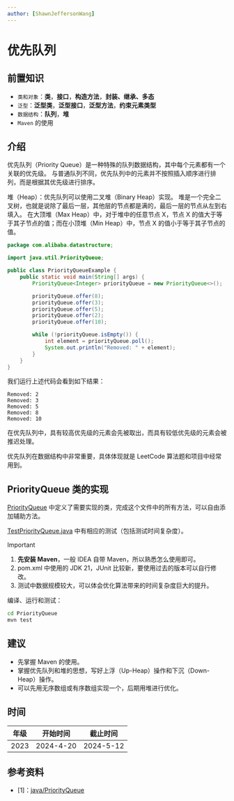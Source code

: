 ```yaml
---
author: [ShawnJeffersonWang]
---
```


# 优先队列

## 前置知识

- `类和对象`：**类**，**接口**，**构造方法**，**封装、继承、多态**
- `泛型`：**泛型类**，**泛型接口**，**泛型方法**，**约束元素类型**
- `数据结构`：**队列**，**堆**
- `Maven` 的使用

## 介绍

优先队列（Priority Queue）是一种特殊的队列数据结构，其中每个元素都有一个关联的优先级。
与普通队列不同，优先队列中的元素并不按照插入顺序进行排列，而是根据其优先级进行排序。

堆（Heap）：优先队列可以使用二叉堆（Binary Heap）实现。
堆是一个完全二叉树，也就是说除了最后一层，其他层的节点都是满的，最后一层的节点从左到右填入。
在大顶堆（Max Heap）中，对于堆中的任意节点 X，节点 X 的值大于等于其子节点的值；而在小顶堆（Min Heap）中，节点 X 的值小于等于其子节点的值。

```java
package com.alibaba.datastructure;

import java.util.PriorityQueue;

public class PriorityQueueExample {
    public static void main(String[] args) {
        PriorityQueue<Integer> priorityQueue = new PriorityQueue<>();

        priorityQueue.offer(8);
        priorityQueue.offer(3);
        priorityQueue.offer(5);
        priorityQueue.offer(2);
        priorityQueue.offer(10);

        while (!priorityQueue.isEmpty()) {
            int element = priorityQueue.poll();
            System.out.println("Removed: " + element);
        }
    }
}
```

我们运行上述代码会看到如下结果：

```plain
Removed: 2
Removed: 3
Removed: 5
Removed: 8
Removed: 10
```

在优先队列中，具有较高优先级的元素会先被取出，而具有较低优先级的元素会被推迟处理。

优先队列在数据结构中非常重要，具体体现就是 LeetCode 算法题和项目中经常用到。

## PriorityQueue 类的实现

[PriorityQueue](https://github.com/xiyou-linuxer/Queue4j/tree/main/PriorityQueue/src/main/java/com/xiyoulinux/priorityqueue/PriorityQueue.java) 中定义了需要实现的类，完成这个文件中的所有方法，可以自由添加辅助方法。

[TestPriorityQueue.java](https://github.com/xiyou-linuxer/Queue4j/tree/main/PriorityQueue/src/test/java/com/xiyoulinux/priorityqueue/TestPriorityQueue.java) 中有相应的测试（包括测试时间复杂度）。

> [!IMPORTANT]
>
> 1. **先安装 Maven**，一般 IDEA 自带 Maven，所以熟悉怎么使用即可。
> 2. pom.xml 中使用的 JDK 21，JUnit 比较新，要使用过去的版本可以自行修改。
> 3. 测试中数据规模较大，可以体会优化算法带来的时间复杂度巨大的提升。

编译、运行和测试：

```bash
cd PriorityQueue
mvn test
```

## 建议

- 先掌握 Maven 的使用。
- 掌握优先队列和堆的思想，写好上浮（Up-Heap）操作和下沉（Down-Heap）操作。
- 可以先用无序数组或有序数组实现一个，后期用堆进行优化。

## 时间

<!-- 主线任务有此任务时，应在主线任务处说明截止时间 -->

| 年级 | 开始时间  | 截止时间  |
| ---- | --------- | --------- |
| 2023 | 2024-4-20 | 2024-5-12 |

## 参考资料

- [1]：[java/PriorityQueue](https://docs.oracle.com/javase/8/docs/api/java/util/PriorityQueue.html)
